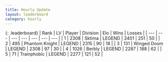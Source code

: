 ```yaml
---
title: Hourly Update
layout: leaderboard
category: hourly
---
```


{: .leaderboard}
| Rank | LV | Player | Division | Elo | Wins | Losses |
| --- | --- | --- | --- | --- | --- | --- |
| <span data-change="0">1</span> | 2308 | <span title="ID: 353063">Sktima</span> | LEGEND | <span data-change="0">2401</span> | <span data-change="0">251</span> | <span data-change="0">50</span> |
| <span data-change="0">2</span> | 495 | <span title="ID: 742939">Phantom Knight</span> | LEGEND | <span data-change="0">2315</span> | <span data-change="0">90</span> | <span data-change="0">18</span> |
| <span data-change="0">3</span> | 131 | <span title="ID: 744396">Winged Doom</span> | LEGEND | <span data-change="0">2308</span> | <span data-change="0">97</span> | <span data-change="0">30</span> |
| <span data-change="0">4</span> | 1026 | <span title="ID: 402846">Berbly</span> | LEGEND | <span data-change="0">2287</span> | <span data-change="0">188</span> | <span data-change="0">62</span> |
| <span data-change="1">5</span> | 71 | <span title="ID: 744981">Trainphobic</span> | LEGEND | <span data-change="22">2277</span> | <span data-change="7">121</span> | <span data-change="1">52</span> |